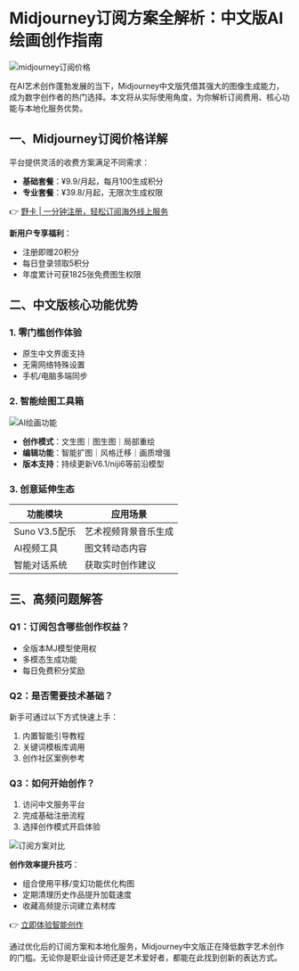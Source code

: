 # Midjourney订阅方案全解析：中文版AI绘画创作指南

![midjourney订阅价格](https://bbtdd.com/wp-content/uploads/img/3604814775247206.webp_q520)

在AI艺术创作蓬勃发展的当下，Midjourney中文版凭借其强大的图像生成能力，成为数字创作者的热门选择。本文将从实际使用角度，为你解析订阅费用、核心功能与本地化服务优势。

## 一、Midjourney订阅价格详解
平台提供灵活的收费方案满足不同需求：

- **基础套餐**：¥9.9/月起，每月100生成积分
- **专业套餐**：¥39.8/月起，无限次生成权限

👉 [野卡 | 一分钟注册，轻松订阅海外线上服务](https://bbtdd.com/yeka)

**新用户专享福利**：
- 注册即赠20积分
- 每日登录领取5积分
- 年度累计可获1825张免费图生权限

## 二、中文版核心功能优势
### 1. 零门槛创作体验
- 原生中文界面支持
- 无需网络特殊设置
- 手机/电脑多端同步

### 2. 智能绘图工具箱
![AI绘画功能](https://bbtdd.com/wp-content/uploads/img/9540783695026296.webp_q520)
- **创作模式**：文生图｜图生图｜局部重绘
- **编辑功能**：智能扩图｜风格迁移｜画质增强
- **版本支持**：持续更新V6.1/niji6等前沿模型

### 3. 创意延伸生态
| 功能模块      | 应用场景                |
|---------------|-------------------------|
| Suno V3.5配乐 | 艺术视频背景音乐生成    |
| AI视频工具    | 图文转动态内容          |
| 智能对话系统  | 获取实时创作建议        |

## 三、高频问题解答
### Q1：订阅包含哪些创作权益？
- 全版本MJ模型使用权
- 多模态生成功能
- 每日免费积分奖励

### Q2：是否需要技术基础？
新手可通过以下方式快速上手：
1. 内置智能引导教程
2. 关键词模板库调用
3. 创作社区案例参考

### Q3：如何开始创作？
1. 访问中文服务平台
2. 完成基础注册流程
3. 选择创作模式开启体验

![订阅方案对比](https://bbtdd.com/wp-content/uploads/img/9313878151920.webp_q520)

**创作效率提升技巧**：
- 组合使用平移/变幻功能优化构图
- 定期清理历史作品提升加载速度
- 收藏高频提示词建立素材库

👉 [立即体验智能创作](https://bbtdd.com/yeka)

通过优化后的订阅方案和本地化服务，Midjourney中文版正在降低数字艺术创作的门槛。无论你是职业设计师还是艺术爱好者，都能在此找到创新的表达方式。